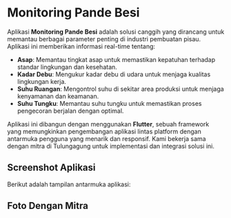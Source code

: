 # Monitoring Pande Besi

Aplikasi **Monitoring Pande Besi** adalah solusi canggih yang dirancang untuk memantau berbagai parameter penting di industri pembuatan pisau. Aplikasi ini memberikan informasi real-time tentang:

- **Asap**: Memantau tingkat asap untuk memastikan kepatuhan terhadap standar lingkungan dan kesehatan.
- **Kadar Debu**: Mengukur kadar debu di udara untuk menjaga kualitas lingkungan kerja.
- **Suhu Ruangan**: Mengontrol suhu di sekitar area produksi untuk menjaga kenyamanan dan keamanan.
- **Suhu Tungku**: Memantau suhu tungku untuk memastikan proses pengecoran berjalan dengan optimal.

Aplikasi ini dibangun dengan menggunakan **Flutter**, sebuah framework yang memungkinkan pengembangan aplikasi lintas platform dengan antarmuka pengguna yang menarik dan responsif. Kami bekerja sama dengan mitra di Tulungagung untuk implementasi dan integrasi solusi ini.

## Screenshot Aplikasi

Berikut adalah tampilan antarmuka aplikasi:


## Foto Dengan Mitra
